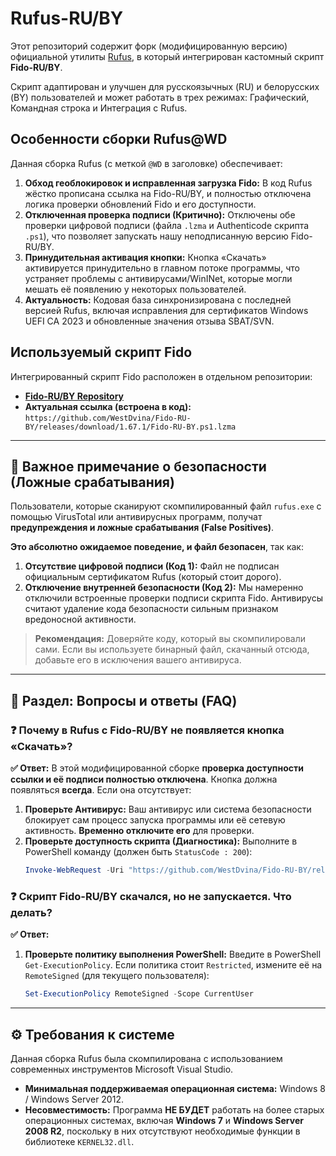 # Rufus-RU/BY

Этот репозиторий содержит форк (модифицированную версию) официальной утилиты [Rufus](https://rufus.ie/), в который интегрирован кастомный скрипт **Fido-RU/BY**.

Скрипт адаптирован и улучшен для русскоязычных (RU) и белорусских (BY) пользователей и может работать в трех режимах: Графический, Командная строка и Интеграция с Rufus.

## Особенности сборки Rufus@WD

Данная сборка Rufus (с меткой `@WD` в заголовке) обеспечивает:

1.  **Обход геоблокировок и исправленная загрузка Fido:** В код Rufus жёстко прописана ссылка на Fido-RU/BY, и полностью отключена логика проверки обновлений Fido и его доступности.
2.  **Отключенная проверка подписи (Критично):** Отключены обе проверки цифровой подписи (файла `.lzma` и Authenticode скрипта `.ps1`), что позволяет запускать нашу неподписанную версию Fido-RU/BY.
3.  **Принудительная активация кнопки:** Кнопка «Скачать» активируется принудительно в главном потоке программы, что устраняет проблемы с антивирусами/WinINet, которые могли мешать её появлению у некоторых пользователей.
4.  **Актуальность:** Кодовая база синхронизирована с последней версией Rufus, включая исправления для сертификатов Windows UEFI CA 2023 и обновленные значения отзыва SBAT/SVN.

## Используемый скрипт Fido

Интегрированный скрипт Fido расположен в отдельном репозитории:
*   **[Fido-RU/BY Repository](https://github.com/WestDvina/Fido-RU-BY)**
*   **Актуальная ссылка (встроена в код):** `https://github.com/WestDvina/Fido-RU-BY/releases/download/1.67.1/Fido-RU-BY.ps1.lzma`

---

## 🛑 Важное примечание о безопасности (Ложные срабатывания)

Пользователи, которые сканируют скомпилированный файл `rufus.exe` с помощью VirusTotal или антивирусных программ, получат **предупреждения и ложные срабатывания (False Positives)**.

**Это абсолютно ожидаемое поведение, и файл безопасен**, так как:

1.  **Отсутствие цифровой подписи (Код 1):** Файл не подписан официальным сертификатом Rufus (который стоит дорого).
2.  **Отключение внутренней безопасности (Код 2):** Мы намеренно отключили встроенные проверки подписи скрипта Fido. Антивирусы считают удаление кода безопасности сильным признаком вредоносной активности.

> **Рекомендация:** Доверяйте коду, который вы скомпилировали сами. Если вы используете бинарный файл, скачанный отсюда, добавьте его в исключения вашего антивируса.

---

## 📝 Раздел: Вопросы и ответы (FAQ)

### ❓ Почему в Rufus с Fido-RU/BY не появляется кнопка «Скачать»?

**✅ Ответ:**
В этой модифицированной сборке **проверка доступности ссылки и её подписи полностью отключена**. Кнопка должна появляться **всегда**. Если она отсутствует:
1.  **Проверьте Антивирус:** Ваш антивирус или система безопасности блокирует сам процесс запуска программы или её сетевую активность. **Временно отключите его** для проверки.
2.  **Проверьте доступность скрипта (Диагностика):** Выполните в PowerShell команду (должен быть `StatusCode : 200`):
    ```powershell
    Invoke-WebRequest -Uri "https://github.com/WestDvina/Fido-RU-BY/releases/download/1.67.1/Fido-RU-BY.ps1.lzma" -Method Head -TimeoutSec 10
    ```

### ❓ Скрипт Fido-RU/BY скачался, но не запускается. Что делать?

**✅ Ответ:**
1.  **Проверьте политику выполнения PowerShell:** Введите в PowerShell `Get-ExecutionPolicy`. Если политика стоит `Restricted`, измените её на `RemoteSigned` (для текущего пользователя):
    ```powershell
    Set-ExecutionPolicy RemoteSigned -Scope CurrentUser
    ```

---

## ⚙️ Требования к системе

Данная сборка Rufus была скомпилирована с использованием современных инструментов Microsoft Visual Studio.

*   **Минимальная поддерживаемая операционная система:** Windows 8 / Windows Server 2012.
*   **Несовместимость:** Программа **НЕ БУДЕТ** работать на более старых операционных системах, включая **Windows 7** и **Windows Server 2008 R2**, поскольку в них отсутствуют необходимые функции в библиотеке `KERNEL32.dll`.